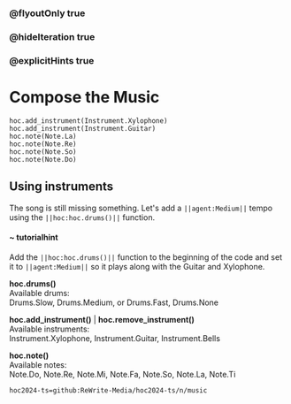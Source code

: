 ### @flyoutOnly true
### @hideIteration true
### @explicitHints true

# Compose the Music

```python-template
hoc.add_instrument(Instrument.Xylophone)
hoc.add_instrument(Instrument.Guitar)
hoc.note(Note.La)
hoc.note(Note.Re)
hoc.note(Note.So)
hoc.note(Note.Do)
```

## Using instruments
The song is still missing something. Let's add a ``||agent:Medium||`` tempo using the ``||hoc:hoc.drums()||`` function.

#### ~ tutorialhint
Add the ``||hoc:hoc.drums()||`` function to the beginning of the code and set it to ``||agent:Medium||`` so it plays along with the Guitar and Xylophone.

**hoc.drums()**  
Available drums:  
Drums.Slow, Drums.Medium, or Drums.Fast, Drums.None

**hoc.add_instrument()** | **hoc.remove_instrument()**  
Available instruments:  
Instrument.Xylophone, Instrument.Guitar, Instrument.Bells

**hoc.note()**  
Available notes:  
Note.Do, Note.Re, Note.Mi, Note.Fa, Note.So, Note.La, Note.Ti


```package
hoc2024-ts=github:ReWrite-Media/hoc2024-ts/n/music
```